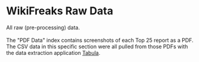 # WikiFreaks Raw Data
All raw (pre-processing) data.
<br><br>
The "PDF Data" index contains screenshots of each Top 25 report as a PDF. The CSV data in this specific section were all pulled from those PDFs with the data extraction application [Tabula](https://tabula.technology/).
